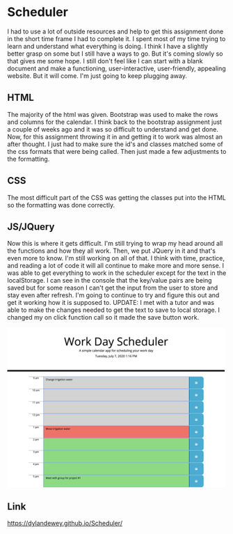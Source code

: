 # Scheduler
I had to use a lot of outside resources and help to get this assignment done in the short time frame I had to complete it.  I spent most of my time trying to learn and understand what everything is doing.  I think I have a slightly better grasp on some but I still have a ways to go.  But it's coming slowly so that gives me some hope.  I still don't feel like I can start with a blank document and make a functioning, user-interactive, user-friendly, appealing website.  But it will come.  I'm just going to keep plugging away. 

## HTML
The majority of the html was given.  Bootstrap was used to make the rows and columns for the calendar.  I think back to the bootstrap assignment just a couple of weeks ago and it was so difficult to understand and get done.  Now, for this assignment throwing it in and getting it to work was almost an after thought.  I just had to make sure the id's and classes matched some of the css formats that were being called.  Then just made a few adjustments to the formatting. 

## CSS
The most difficult part of the CSS was getting the classes put into the HTML so the formatting was done correctly. 

## JS/JQuery 
Now this is where it gets difficult.  I'm still trying to wrap my head around all the functions and how they all work.  Then, we put JQuery in it and that's even more to know.  I'm still working on all of that.  I think with time, practice, and reading a lot of code it will all continue to make more and more sense.  I was able to get everything to work in the scheduler except for the text in the localStorage.  I can see in the console that the key/value pairs are being saved but for some reason I can't get the input from the user to store and stay even after refresh.  I'm going to continue to try and figure this out and get it working how it is supposed to. 
UPDATE: I met with a tutor and was able to make the changes needed to get the text to save to local storage.  I changed my on click function call so it made the save button work.  

<img alt="Scheduler" src="./Develop/scheduler.png" width="500">

## Link
https://dylandewey.github.io/Scheduler/

